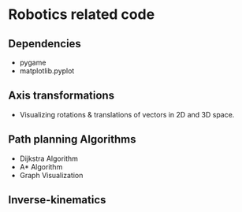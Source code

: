 # Robotics related code


## Dependencies
- pygame
- matplotlib.pyplot 

## Axis transformations
- Visualizing rotations & translations of vectors in 2D and 3D space.


## Path planning Algorithms
- Dijkstra Algorithm
- A* Algorithm
- Graph Visualization

## Inverse-kinematics